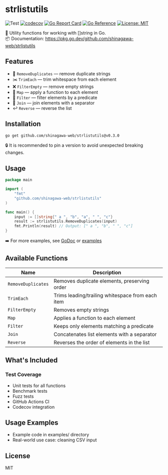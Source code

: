 # strlistutils

![Test](https://github.com/shinagawa-web/strlistutils/actions/workflows/test.yml/badge.svg)
[![codecov](https://codecov.io/gh/shinagawa-web/strlistutils/graph/badge.svg?token=D76743O8J1)](https://codecov.io/gh/shinagawa-web/strlistutils)
[![Go Report Card](https://goreportcard.com/badge/github.com/shinagawa-web/strlistutils)](https://goreportcard.com/report/github.com/shinagawa-web/strlistutils)
[![Go Reference](https://pkg.go.dev/badge/github.com/shinagawa-web/strlistutils.svg)](https://pkg.go.dev/github.com/shinagawa-web/strlistutils)
[![License: MIT](https://img.shields.io/badge/License-MIT-yellow.svg)](LICENSE)


🧰 Utility functions for working with []string in Go.  
📦 Documentation: https://pkg.go.dev/github.com/shinagawa-web/strlistutils

## Features

- 🧹 `RemoveDuplicates` — remove duplicate strings
- ✂️ `TrimEach` — trim whitespace from each element
- ❌ `FilterEmpty` — remove empty strings
- 🔁 `Map` — apply a function to each element
- 🧪 `Filter` — filter elements by a predicate
- 🔗 `Join` — join elements with a separator
- ↩️ `Reverse` — reverse the list

## Installation

```bash
go get github.com/shinagawa-web/strlistutils@v0.3.0
```

🔒 It is recommended to pin a version to avoid unexpected breaking changes.

## Usage

```go
package main

import (
    "fmt"
    "github.com/shinagawa-web/strlistutils"
)

func main() {
    input := []string{" a ", "b", "a", " ", "c"}
    result := strlistutils.RemoveDuplicates(input)
    fmt.Println(result) // Output: [" a ", "b", " ", "c"]
}
```

➡️ For more examples, see [GoDoc](https://pkg.go.dev/github.com/shinagawa-web/strlistutils) or [examples](https://github.com/shinagawa-web/strlistutils/blob/main/strlistutils_example_test.go)

## Available Functions

| Name               | Description                                      |
| ------------------ | ------------------------------------------------ |
| `RemoveDuplicates` | Removes duplicate elements, preserving order     |
| `TrimEach`         | Trims leading/trailing whitespace from each item |
| `FilterEmpty`      | Removes empty strings                            |
| `Map`              | Applies a function to each element               |
| `Filter`           | Keeps only elements matching a predicate         |
| `Join`             | Concatenates list elements with a separator      |
| `Reverse`          | Reverses the order of elements in the list       |

## What's Included

### Test Coverage

- Unit tests for all functions
- Benchmark tests
- Fuzz tests
- GitHub Actions CI
- Codecov integration

## Usage Examples

- Example code in examples/ directory
- Real-world use case: cleaning CSV input


## License

MIT
